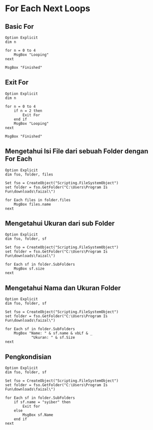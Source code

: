 # For Each Next Loops

## Basic For

```vbs
Option Explicit
dim n

for n = 0 to 4
    MsgBox "Looping"
next

MsgBox "Finished"
```

## Exit For

```vbs
Option Explicit
dim n

for n = 0 to 4
    if n = 2 then
        Exit For
    end if
    MsgBox "Looping"
next

MsgBox "Finished"
```

## Mengetahui Isi File dari sebuah Folder dengan For Each

```vbs
Option Explicit
dim fso, folder, files

Set fso = CreateObject("Scripting.FileSystemObject")
set folder = fso.GetFolder("C:\Users\Program Is Fun\downloads\faizal\")

for Each files in folder.files
    MsgBox files.name
next
```

## Mengetahui Ukuran dari sub Folder

```vbs
Option Explicit
dim fso, folder, sf

Set fso = CreateObject("Scripting.FileSystemObject")
set folder = fso.GetFolder("C:\Users\Program Is Fun\downloads\faizal\")

for Each sf in folder.SubFolders
    MsgBox sf.size
next
```

## Mengetahui Nama dan Ukuran Folder

```vbs
Option Explicit
dim fso, folder, sf

Set fso = CreateObject("Scripting.FileSystemObject")
set folder = fso.GetFolder("C:\Users\Program Is Fun\downloads\faizal\")

for Each sf in folder.SubFolders
    MsgBox "Name: " & sf.name & vbLf & _
            "Ukuran: " & sf.Size
next
```

## Pengkondisian

```vbs
Option Explicit
dim fso, folder, sf

Set fso = CreateObject("Scripting.FileSystemObject")
set folder = fso.GetFolder("C:\Users\Program Is Fun\downloads\faizal\")

for Each sf in folder.SubFolders
    if sf.name = "syiber" then
        Exit for
    else
        MsgBox sf.Name
    end if
next
```
